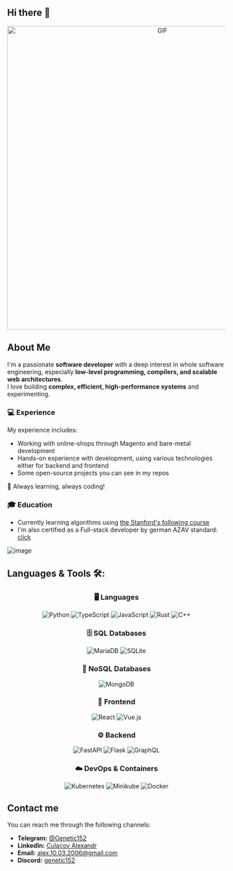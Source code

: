 ## Hi there 👋

<div align="center">
  <img width="700" alt="GIF" align="center" src="https://giffiles.alphacoders.com/219/219067.gif">
</div>

## About Me  

I'm a passionate **software developer** with a deep interest in whole software engineering, especially **low-level programming, compilers, and scalable web architectures**.  
I love building **complex, efficient, high-performance systems** and experimenting.  

### 💻 Experience 
My experience includes:
- Working with online-shops through Magento and bare-metal development
- Hands-on experience with development, using various technologies either for backend and frontend
- Some open-source projects you can see in my repos

🚀 Always learning, always coding!  

### 🎓 Education
- Currently learning algorithms using [the Stanford's following course](https://www.coursera.org/specializations/algorithms)
- I'm also certified as a Full-stack developer by german AZAV standard: [click](https://github.com/user-attachments/files/19336951/Alexandr_Culacov.3.pdf)

![image](https://github.com/user-attachments/assets/8349a8da-a989-49ff-867b-e034db19dc13)

## Languages & Tools 🛠:
<div align="center">

### 🖥️ Languages  
![Python](https://img.shields.io/badge/Python-3776AB?style=flat&logo=python&logoColor=white)  ![TypeScript](https://img.shields.io/badge/TypeScript-3178C6?style=flat&logo=typescript&logoColor=white)  ![JavaScript](https://img.shields.io/badge/JavaScript-F7DF1E?style=flat&logo=javascript&logoColor=black)  ![Rust](https://img.shields.io/badge/Rust-FFFFFF?style=flat&logo=rust&logoColor=black)  ![C++](https://img.shields.io/badge/C++-00599C?style=flat&logo=c%2B%2B&logoColor=white)  

### 🗄️ SQL Databases  
![MariaDB](https://img.shields.io/badge/MariaDB-003545?style=flat&logo=mariadb&logoColor=white)  ![SQLite](https://img.shields.io/badge/SQLite-003B57?style=flat&logo=sqlite&logoColor=white)  

### 📂 NoSQL Databases  
![MongoDB](https://img.shields.io/badge/MongoDB-47A248?style=flat&logo=mongodb&logoColor=white)  

### 🎨 Frontend  
![React](https://img.shields.io/badge/React-20232A?style=flat&logo=react&logoColor=61DAFB)  ![Vue.js](https://img.shields.io/badge/Vue.js-4FC08D?style=flat&logo=vue.js&logoColor=white)  

### ⚙️ Backend  
![FastAPI](https://img.shields.io/badge/FastAPI-009688?style=flat&logo=fastapi&logoColor=white)  ![Flask](https://img.shields.io/badge/Flask-000000?style=flat&logo=flask&logoColor=white)  ![GraphQL](https://img.shields.io/badge/GraphQL-E10098?style=flat&logo=graphql&logoColor=white)  

### ☁️ DevOps & Containers  
![Kubernetes](https://img.shields.io/badge/Kubernetes-326CE5?style=flat&logo=kubernetes&logoColor=white)  ![Minikube](https://img.shields.io/badge/Minikube-FFFFFF?style=flat&logo=kubernetes&logoColor=326CE5)  ![Docker](https://img.shields.io/badge/Docker-2496ED?style=flat&logo=docker&logoColor=white)  

</div>

## Contact me

You can reach me through the following channels:

- **Telegram:** [@Genetic152](https://t.me/Genetic152)
- **LinkedIn:** [Culacov Alexandr](www.linkedin.com/in/сulaсov-alexandr-314505337)
- **Email:** [alex.10.03.2006@gmail.com](mailto:alex.10.03.2006@gmail.com)
- **Discord:** [genetic152](https://discordapp.com/users/USERID)
